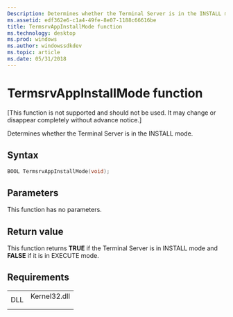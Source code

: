 ```yaml
---
Description: Determines whether the Terminal Server is in the INSTALL mode.
ms.assetid: edf362e6-c1a4-49fe-8e07-1188c66616be
title: TermsrvAppInstallMode function
ms.technology: desktop
ms.prod: windows
ms.author: windowssdkdev
ms.topic: article
ms.date: 05/31/2018
---
```


# TermsrvAppInstallMode function

\[This function is not supported and should not be used. It may change or disappear completely without advance notice.\]

Determines whether the Terminal Server is in the INSTALL mode.

## Syntax


```C++
BOOL TermsrvAppInstallMode(void);
```



## Parameters

This function has no parameters.

## Return value

This function returns **TRUE** if the Terminal Server is in INSTALL mode and **FALSE** if it is in EXECUTE mode.

## Requirements



|                |                                                                                         |
|----------------|-----------------------------------------------------------------------------------------|
| DLL<br/> | <dl> <dt>Kernel32.dll</dt> </dl> |



 

 




